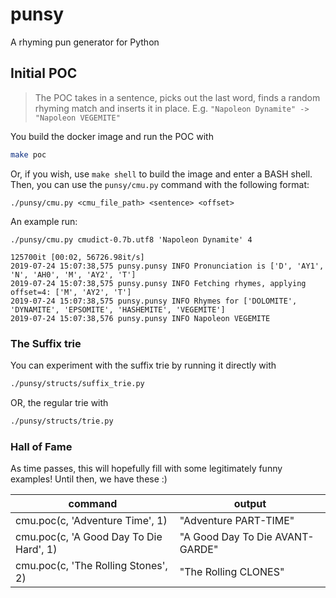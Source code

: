 # punsy
A rhyming pun generator for Python

## Initial POC

> The POC takes in a sentence, picks out the last word, finds a random rhyming match and inserts it in place.
> E.g. `"Napoleon Dynamite" -> "Napoleon VEGEMITE"`

You build the docker image and run the POC with

```bash
make poc
```

Or, if you wish, use `make shell` to build the image and enter a BASH shell. Then, you can use the `punsy/cmu.py` command with the following format:

```text
./punsy/cmu.py <cmu_file_path> <sentence> <offset>
```

An example run:

```text
./punsy/cmu.py cmudict-0.7b.utf8 'Napoleon Dynamite' 4

125700it [00:02, 56726.98it/s]
2019-07-24 15:07:38,575 punsy.punsy INFO Pronunciation is ['D', 'AY1', 'N', 'AH0', 'M', 'AY2', 'T']
2019-07-24 15:07:38,575 punsy.punsy INFO Fetching rhymes, applying offset=4: ['M', 'AY2', 'T']
2019-07-24 15:07:38,575 punsy.punsy INFO Rhymes for ['DOLOMITE', 'DYNAMITE', 'EPSOMITE', 'HASHEMITE', 'VEGEMITE']
2019-07-24 15:07:38,576 punsy.punsy INFO Napoleon VEGEMITE
```

### The Suffix trie

You can experiment with the suffix trie by running it directly with

```bash
./punsy/structs/suffix_trie.py
```

OR, the regular trie with

```bash
./punsy/structs/trie.py
```

### Hall of Fame

As time passes, this will hopefully fill with some legitimately funny examples! Until then, we have these :)

| command | output |
|---------|--------|
| cmu.poc(c, 'Adventure Time', 1) | "Adventure PART-TIME" |
| cmu.poc(c, 'A Good Day To Die Hard', 1) | "A Good Day To Die AVANT-GARDE" |
| cmu.poc(c, 'The Rolling Stones', 2) | "The Rolling CLONES" |
